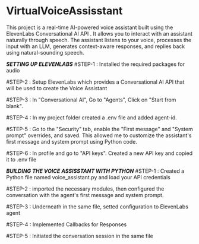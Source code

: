 # VirtualVoiceAssisstant
This project is a real-time AI-powered voice assistant built using the ElevenLabs Conversational AI API . It allows you to interact with an assistant naturally through speech. The assistant listens to your voice, processes the input with an LLM, generates context-aware responses, and replies back using natural-sounding speech.

***SETTING UP ELEVENLABS***
#STEP-1 : Installed the required packages for audio

#STEP-2 : Setup ElevenLabs which provides a Conversational AI API that will be used to create the Voice Assistant

#STEP-3 : In "Conversational AI", Go to "Agents", Click on "Start from blank".

#STEP-4 : In my project folder created a .env file and added agent-id.

#STEP-5 : Go to the "Security" tab, enable the "First message" and "System prompt" overrides, and saved. This allowed me to customize the assistant's first message and system prompt using Python code.

#STEP-6 : In profile and go to "API keys". Created a new API key and copied it to .env file


***BUILDING THE VOICE ASSISSTANT WITH PYTHON***
#STEP-1 : Created a Python file named voice_assistant.py and load your API credentials

#STEP-2 : imported the necessary modules, then configured the conversation with the agent's first message and system prompt.

#STEP-3 : Underneath in the same file, setted configuration to ElevenLabs agent

#STEP-4 : Implemented Callbacks for Responses

#STEP-5 : Initiated the conversation session in the same file
